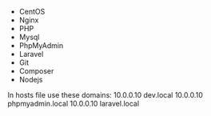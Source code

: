 - CentOS
- Nginx
- PHP
- Mysql
- PhpMyAdmin
- Laravel
- Git
- Composer
- Nodejs
 
In hosts file use these domains:
10.0.0.10 dev.local
10.0.0.10 phpmyadmin.local
10.0.0.10 laravel.local
